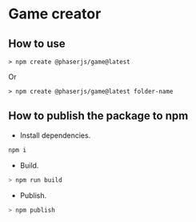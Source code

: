 # Game creator

## How to use

```
> npm create @phaserjs/game@latest
```

Or
```
> npm create @phaserjs/game@latest folder-name
```

## How to publish the package to npm

- Install dependencies.
```bash
npm i
```

- Build.
```bash
> npm run build
```

- Publish.
```bash
> npm publish
```
